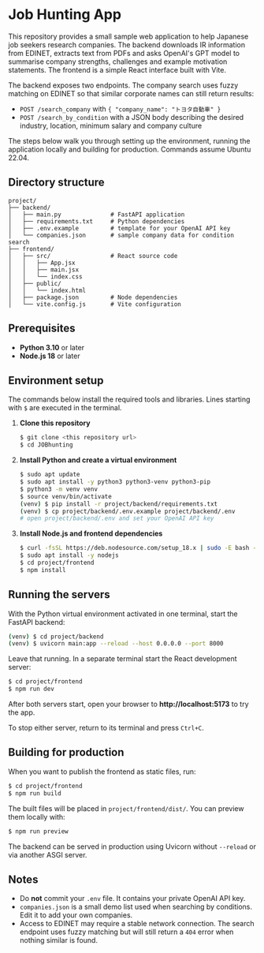 # Job Hunting App

This repository provides a small sample web application to help Japanese job seekers research companies.
The backend downloads IR information from EDINET, extracts text from PDFs and asks OpenAI's GPT model to
summarise company strengths, challenges and example motivation statements. The frontend is a simple
React interface built with Vite.

The backend exposes two endpoints. The company search uses fuzzy matching on
EDINET so that similar corporate names can still return results:

- `POST /search_company` with `{ "company_name": "トヨタ自動車" }`
- `POST /search_by_condition` with a JSON body describing the desired industry,
  location, minimum salary and company culture

The steps below walk you through setting up the environment, running the application locally and building
for production. Commands assume Ubuntu 22.04.

## Directory structure

```
project/
├── backend/
│   ├── main.py              # FastAPI application
│   ├── requirements.txt     # Python dependencies
│   ├── .env.example         # template for your OpenAI API key
│   └── companies.json       # sample company data for condition search
├── frontend/
│   ├── src/                 # React source code
│   │   ├── App.jsx
│   │   ├── main.jsx
│   │   └── index.css
│   ├── public/
│   │   └── index.html
│   ├── package.json         # Node dependencies
│   └── vite.config.js       # Vite configuration
```

## Prerequisites
- **Python 3.10** or later
- **Node.js 18** or later

## Environment setup
The commands below install the required tools and libraries. Lines starting with `$` are executed in the terminal.

1. **Clone this repository**
   ```bash
   $ git clone <this repository url>
   $ cd JOBhunting
   ```
2. **Install Python and create a virtual environment**
   ```bash
   $ sudo apt update
   $ sudo apt install -y python3 python3-venv python3-pip
   $ python3 -m venv venv
   $ source venv/bin/activate
   (venv) $ pip install -r project/backend/requirements.txt
   (venv) $ cp project/backend/.env.example project/backend/.env
   # open project/backend/.env and set your OpenAI API key
   ```
3. **Install Node.js and frontend dependencies**
   ```bash
   $ curl -fsSL https://deb.nodesource.com/setup_18.x | sudo -E bash -
   $ sudo apt install -y nodejs
   $ cd project/frontend
   $ npm install
   ```

## Running the servers
With the Python virtual environment activated in one terminal, start the FastAPI backend:
```bash
(venv) $ cd project/backend
(venv) $ uvicorn main:app --reload --host 0.0.0.0 --port 8000
```
Leave that running. In a separate terminal start the React development server:
```bash
$ cd project/frontend
$ npm run dev
```
After both servers start, open your browser to **http://localhost:5173** to try the app.

To stop either server, return to its terminal and press `Ctrl+C`.

## Building for production
When you want to publish the frontend as static files, run:
```bash
$ cd project/frontend
$ npm run build
```
The built files will be placed in `project/frontend/dist/`. You can preview them locally with:
```bash
$ npm run preview
```
The backend can be served in production using Uvicorn without `--reload` or via another ASGI server.

## Notes
- Do **not** commit your `.env` file. It contains your private OpenAI API key.
- `companies.json` is a small demo list used when searching by conditions. Edit it to add your own companies.
- Access to EDINET may require a stable network connection. The search endpoint uses fuzzy matching but will still return a `404` error when nothing similar is found.
